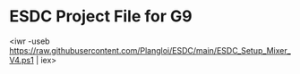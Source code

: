 # ESDC Project File for G9

<iwr -useb https://raw.githubusercontent.com/Plangloi/ESDC/main/ESDC_Setup_Mixer_V4.ps1 | iex>





